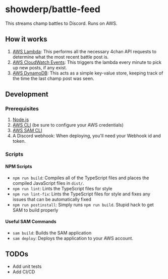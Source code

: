 # showderp/battle-feed

This streams champ battles to Discord. Runs on AWS.

## How it works
1. [AWS Lambda](https://aws.amazon.com/lambda/): This performs all the necessary 4chan API requests to determine what the most recent battle post is.
2. [AWS CloudWatch Events](https://docs.aws.amazon.com/AmazonCloudWatch/latest/events/WhatIsCloudWatchEvents.html): This triggers the lambda every minute to pick up new posts, if any exist.
3. [AWS DynamoDB](https://aws.amazon.com/dynamodb/): This acts as a simple key-value store, keeping track of the time the last champ post was seen.

## Development
### Prerequisites
1. [Node.js](https://nodejs.org/)
2. [AWS CLI](https://aws.amazon.com/cli/)  (be sure to configure your AWS credentials)
3. [AWS SAM CLI](https://docs.aws.amazon.com/serverless-application-model/latest/developerguide/serverless-sam-cli-install.html)
4. A Discord webhook: When deploying, you'll need your Webhook id and token.

### Scripts
#### NPM Scripts
- `npm run build`: Compiles all of the TypeScript files and places the compiled JavaScript files in `dist/`.
- `npm run lint`: Lints the TypeScript files for style
- `npm run lint-fix`: Lints the TypeScript files for style and fixes any issues that can be automatically fixed
- `npm run postinstall`: Simply runs `npm run build`. Stupid hack to get SAM to build properly

#### Useful SAM Commands
- `sam build`: Builds the SAM application
- `sam deploy`: Deploys the application to your AWS account.

## TODOs
- Add unit tests
- Add CI/CD